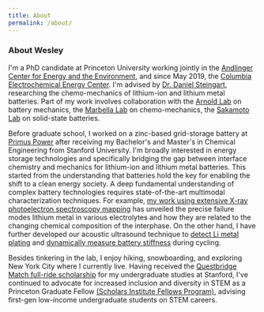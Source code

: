 ```yaml
---
title: About
permalink: /about/
---
```


### About Wesley
I'm a PhD candidate at Princeton University working jointly in the [Andlinger Center for Energy and the Environment](https://acee.princeton.edu/), and since May 2019, the [Columbia Electrochemical Energy Center](https://ceec.engineering.columbia.edu/). I'm advised by [Dr. Daniel Steingart](https://steingart.engineering.columbia.edu/), researching the chemo-mechanics of lithium-ion and lithium metal batteries. Part of my work involves collaboration with the [Arnold Lab](https://spikelab.mycpanel.princeton.edu/) on battery mechanics, the [Marbella Lab](https://www.marbella-lab.com/) on chemo-mechanics, the [Sakamoto Lab](https://sakamoto.engin.umich.edu/people/) on solid-state batteries. 

Before graduate school, I worked on a zinc-based grid-storage battery at [Primus Power](https://www.primuspower.com/en/) after receiving my Bachelor's and Master's in Chemical Engineering from Stanford University. I'm broadly interested in energy storage technologies and specifically bridging the gap between interface chemistry and mechanics for lithium-ion and lithium metal batteries. This started from the understanding that batteries hold the key for enabling the shift to a clean energy society. A deep fundamental understanding of complex battery technologies requires state-of-the-art multimodal characterization techniques. For example, [my work using extensive X-ray photoelectron spectroscopy mapping](https://wesleykchang.github.io/publications/2020_Chemistry_Materials.pdf) has unveiled the precise failure modes lithium metal in various electrolytes and how they are related to the changing chemical composition of the interphase. On the other hand, I have further developed our acoustic ultrasound technique to [detect Li metal plating](https://wesleykchang.github.io/publications/2020_Cell_Reports.pdf) and [dynamically measure battery stiffness](https://wesleykchang.github.io/publications/2020_JMCA.pdf) during cycling. 
 
Besides tinkering in the lab, I enjoy hiking, snowboarding, and exploring New York City where I currently live. Having received the [Questbridge Match full-ride scholarship](https://www.questbridge.org/about/mission-and-vision) for my undergraduate studies at Stanford, I've continued to advocate for increased inclusion and diversity in STEM as a Princeton Graduate Fellow [(Scholars Institute Fellows Program)](https://sifp.princeton.edu/our-mission), advising first-gen low-income undergraduate students on STEM careers. 
